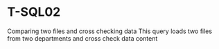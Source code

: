 # T-SQL02
Comparing two files and cross checking data 
This query loads two files  from two departments and cross check data content 
